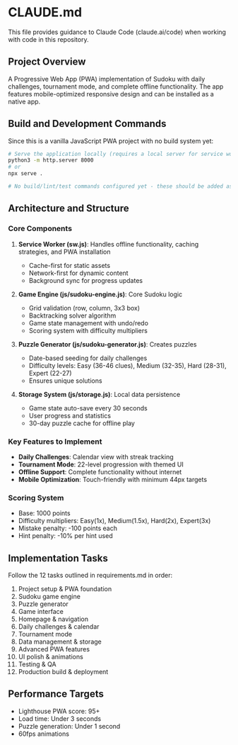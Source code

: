 # CLAUDE.md

This file provides guidance to Claude Code (claude.ai/code) when working with code in this repository.

## Project Overview

A Progressive Web App (PWA) implementation of Sudoku with daily challenges, tournament mode, and complete offline functionality. The app features mobile-optimized responsive design and can be installed as a native app.

## Build and Development Commands

Since this is a vanilla JavaScript PWA project with no build system yet:

```bash
# Serve the application locally (requires a local server for service worker)
python3 -m http.server 8000
# or
npx serve .

# No build/lint/test commands configured yet - these should be added as the project develops
```

## Architecture and Structure

### Core Components

1. **Service Worker (sw.js)**: Handles offline functionality, caching strategies, and PWA installation
   - Cache-first for static assets
   - Network-first for dynamic content
   - Background sync for progress updates

2. **Game Engine (js/sudoku-engine.js)**: Core Sudoku logic
   - Grid validation (row, column, 3x3 box)
   - Backtracking solver algorithm
   - Game state management with undo/redo
   - Scoring system with difficulty multipliers

3. **Puzzle Generator (js/sudoku-generator.js)**: Creates puzzles
   - Date-based seeding for daily challenges
   - Difficulty levels: Easy (36-46 clues), Medium (32-35), Hard (28-31), Expert (22-27)
   - Ensures unique solutions

4. **Storage System (js/storage.js)**: Local data persistence
   - Game state auto-save every 30 seconds
   - User progress and statistics
   - 30-day puzzle cache for offline play

### Key Features to Implement

- **Daily Challenges**: Calendar view with streak tracking
- **Tournament Mode**: 22-level progression with themed UI
- **Offline Support**: Complete functionality without internet
- **Mobile Optimization**: Touch-friendly with minimum 44px targets

### Scoring System

- Base: 1000 points
- Difficulty multipliers: Easy(1x), Medium(1.5x), Hard(2x), Expert(3x)
- Mistake penalty: -100 points each
- Hint penalty: -10% per hint used

## Implementation Tasks

Follow the 12 tasks outlined in requirements.md in order:
1. Project setup & PWA foundation
2. Sudoku game engine
3. Puzzle generator
4. Game interface
5. Homepage & navigation
6. Daily challenges & calendar
7. Tournament mode
8. Data management & storage
9. Advanced PWA features
10. UI polish & animations
11. Testing & QA
12. Production build & deployment

## Performance Targets

- Lighthouse PWA score: 95+
- Load time: Under 3 seconds
- Puzzle generation: Under 1 second
- 60fps animations